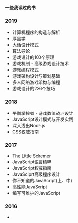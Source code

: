 **一些我读过的书**

### 2019
* 计算机程序的构造与解析
* 厚黑学
* 大话设计模式
* 算法导论
* 游戏设计的100个原理
* 游戏机制 - 高级游戏设计技术
* 游戏编程模式
* 游戏架构设计与策划基础
* 多人网络游戏架构与编程 
* 游戏设计的236个技巧

### 2018
* 平衡掌控者 - 游戏数值战斗设计
* JavaScript设计模式与开发实践
* 深入浅出Node.js
* CSS权威指南

### 2017
* The Little Schemer
* JavaScript语言精粹
* JavaScript权威指南
* JavaSciprt高级程序设计
* 你不知道的JavaScript(上、中)
* 高性能JavaScript
* 编写可维护的JavaScript

### 2016
* 
